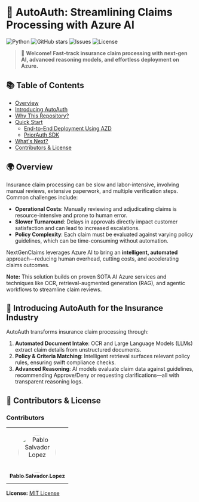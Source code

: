# 🤖 AutoAuth: Streamlining Claims Processing with Azure AI

![Python](https://img.shields.io/badge/python-3.10+-blue.svg)
![GitHub stars](https://img.shields.io/github/stars/pablosalvador10/gbb-ai-hls-fsi-factory-claims-autoauth?style=social)
![Issues](https://img.shields.io/github/issues/pablosalvador10/gbb-ai-hls-fsi-factory-claims-autoauth)
![License](https://img.shields.io/github/license/pablosalvador10/gbb-ai-hls-fsi-factory-claims-autoauth)

> 🚀 **Welcome! Fast-track insurance claim processing with next-gen AI, advanced reasoning models, and effortless deployment on Azure.**

## 📚 Table of Contents

- [Overview](#-overview)
- [Introducing AutoAuth](#-introducing-autoauth)
- [Why This Repository?](#-why-this-repository)
- [Quick Start](#-quick-start)
    - [End-to-End Deployment Using AZD](https://pablosalvador10.github.io/gbb-ai-hls-factory-prior-auth/azd_deployment.html)
    - [PriorAuth SDK](#priorauth-sdk)
- [What's Next?](#-whats-next)
- [Contributors & License](#-contributors--license)

## 🌍 Overview

Insurance claim processing can be slow and labor-intensive, involving manual reviews, extensive paperwork, and multiple verification steps. Common challenges include:

- **Operational Costs**: Manually reviewing and adjudicating claims is resource-intensive and prone to human error.  
- **Slower Turnaround**: Delays in approvals directly impact customer satisfaction and can lead to increased escalations.  
- **Policy Complexity**: Each claim must be evaluated against varying policy guidelines, which can be time-consuming without automation.

NextGenClaims leverages Azure AI to bring an **intelligent, automated** approach—reducing human overhead, cutting costs, and accelerating claims outcomes.

**Note:** This solution builds on proven SOTA AI Azure services and techniques like OCR, retrieval-augmented generation (RAG), and agentic workflows to streamline claim reviews.

## 🤖 Introducing AutoAuth for the Insurance Industry

AutoAuth transforms insurance claim processing through:

1. **Automated Document Intake**: OCR and Large Language Models (LLMs) extract claim details from unstructured documents.  
2. **Policy & Criteria Matching**: Intelligent retrieval surfaces relevant policy rules, ensuring swift compliance checks.  
3. **Advanced Reasoning**: AI models evaluate claim data against guidelines, recommending Approve/Deny or requesting clarifications—all with transparent reasoning logs.

## 🤝 Contributors & License

### Contributors

<table>
<tr>
    <td align="center" style="word-wrap: break-word; width: 150px; height: 150px">
        <a href=https://github.com/pablosalvador10>
            <img src=https://avatars.githubusercontent.com/u/31255154?v=4 width="100" style="border-radius:50%;padding-top:10px" alt="Pablo Salvador Lopez"/>
            <br />
            <sub style="font-size:14px"><b>Pablo Salvador Lopez</b></sub>
        </a>
    </td>
</tr>
</table>

**License:** [MIT License](./LICENSE)
